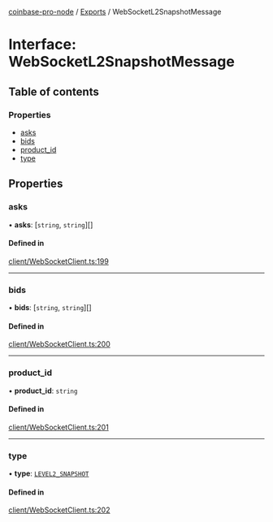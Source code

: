 [coinbase-pro-node](../README.md) / [Exports](../modules.md) / WebSocketL2SnapshotMessage

# Interface: WebSocketL2SnapshotMessage

## Table of contents

### Properties

- [asks](WebSocketL2SnapshotMessage.md#asks)
- [bids](WebSocketL2SnapshotMessage.md#bids)
- [product_id](WebSocketL2SnapshotMessage.md#product_id)
- [type](WebSocketL2SnapshotMessage.md#type)

## Properties

### asks

• **asks**: [`string`, `string`][]

#### Defined in

[client/WebSocketClient.ts:199](https://github.com/bennycode/coinbase-pro-node/blob/7372d05/src/client/WebSocketClient.ts#L199)

---

### bids

• **bids**: [`string`, `string`][]

#### Defined in

[client/WebSocketClient.ts:200](https://github.com/bennycode/coinbase-pro-node/blob/7372d05/src/client/WebSocketClient.ts#L200)

---

### product_id

• **product_id**: `string`

#### Defined in

[client/WebSocketClient.ts:201](https://github.com/bennycode/coinbase-pro-node/blob/7372d05/src/client/WebSocketClient.ts#L201)

---

### type

• **type**: [`LEVEL2_SNAPSHOT`](../enums/WebSocketResponseType.md#level2_snapshot)

#### Defined in

[client/WebSocketClient.ts:202](https://github.com/bennycode/coinbase-pro-node/blob/7372d05/src/client/WebSocketClient.ts#L202)
